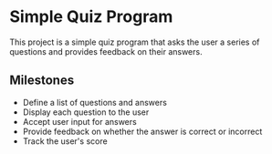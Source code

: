 # Simple Quiz Program

This project is a simple quiz program that asks the user a series of questions and provides feedback on their answers.

## Milestones
- Define a list of questions and answers
- Display each question to the user
- Accept user input for answers
- Provide feedback on whether the answer is correct or incorrect
- Track the user's score

